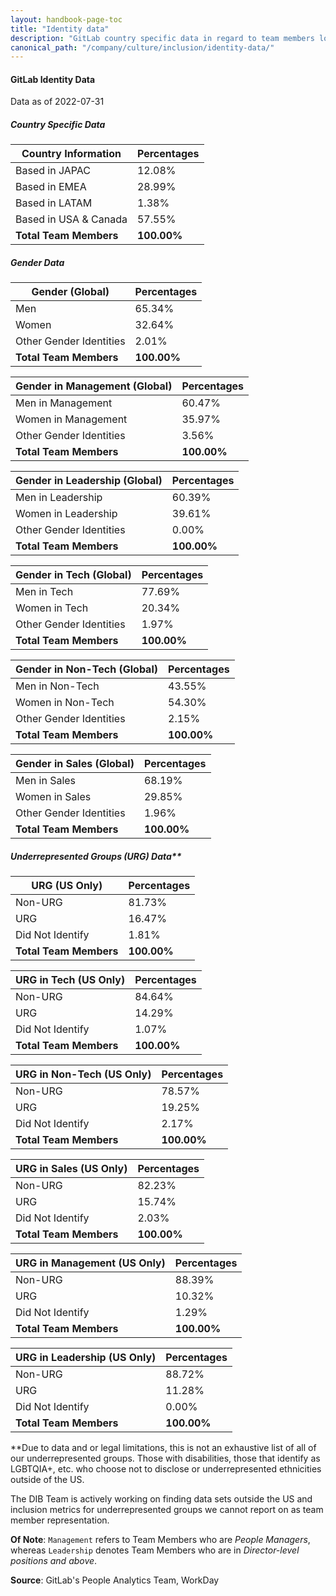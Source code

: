 ```yaml
---
layout: handbook-page-toc
title: "Identity data"
description: "GitLab country specific data in regard to team members location, gender, ethnicity, race, age etc. View data here!"
canonical_path: "/company/culture/inclusion/identity-data/"
---
```


#### GitLab Identity Data

Data as of 2022-07-31

##### Country Specific Data

| **Country Information** | **Percentages** |
|-------------------------|-----------------|
| Based in JAPAC          |          12.08% |
| Based in EMEA           |          28.99% |
| Based in LATAM          |           1.38% |
| Based in USA & Canada   |          57.55% |
| **Total Team Members**  |     **100.00%** |


##### Gender Data

| **Gender (Global)**     | **Percentages** |
|-------------------------|-----------------|
| Men                     |          65.34% |
| Women                   |          32.64% |
| Other Gender Identities |           2.01% |
| **Total Team Members**  |     **100.00%** |

| **Gender in Management (Global)** | **Percentages** |
|-----------------------------------|-----------------|
| Men in Management                 |          60.47% |
| Women in Management               |          35.97% |
| Other Gender Identities           |           3.56% |
| **Total Team Members**            |     **100.00%** |

| **Gender in Leadership (Global)** | **Percentages** |
|-----------------------------------|-----------------|
| Men in Leadership                 |          60.39% |
| Women in Leadership               |          39.61% |
| Other Gender Identities           |           0.00% |
| **Total Team Members**            |     **100.00%** |

| **Gender in Tech (Global)** | **Percentages** |
|-----------------------------|-----------------|
| Men in Tech                 |          77.69% |
| Women in Tech               |          20.34% |
| Other Gender Identities     |           1.97% |
| **Total Team Members**      |     **100.00%** |

| **Gender in Non-Tech (Global)** | **Percentages** |
|---------------------------------|-----------------|
| Men in Non-Tech                 |          43.55% |
| Women in Non-Tech               |          54.30% |
| Other Gender Identities         |           2.15% |
| **Total Team Members**          |     **100.00%** |

| **Gender in Sales (Global)** | **Percentages** |
|------------------------------|-----------------|
| Men in Sales                 |          68.19% |
| Women in Sales               |          29.85% |
| Other Gender Identities      |           1.96% |
| **Total Team Members**       |     **100.00%** |

##### Underrepresented Groups (URG) Data**

| **URG (US Only)**      | **Percentages** |
|------------------------|-----------------|
| Non-URG                |          81.73% |
| URG                    |          16.47% |
| Did Not Identify       |           1.81% |
| **Total Team Members** |     **100.00%** |

| **URG in Tech (US Only)** | **Percentages** |
|---------------------------|-----------------|
| Non-URG                   |          84.64% |
| URG                       |          14.29% |
| Did Not Identify          |           1.07% |
| **Total Team Members**    |     **100.00%** |

| **URG in Non-Tech (US Only)** | **Percentages** |
|-------------------------------|-----------------|
| Non-URG                       |          78.57% |
| URG                           |          19.25% |
| Did Not Identify              |           2.17% |
| **Total Team Members**        |     **100.00%** |

| **URG in Sales (US Only)** | **Percentages** |
|----------------------------|-----------------|
| Non-URG                    |          82.23% |
| URG                        |          15.74% |
| Did Not Identify           |           2.03% |
| **Total Team Members**     |     **100.00%** |

| **URG in Management (US Only)** | **Percentages** |
|---------------------------------|-----------------|
| Non-URG                         |          88.39% |
| URG                             |          10.32% |
| Did Not Identify                |           1.29% |
| **Total Team Members**          |     **100.00%** |

| **URG in Leadership (US Only)** | **Percentages** |
|---------------------------------|-----------------|
| Non-URG                         |          88.72% |
| URG                             |          11.28% |
| Did Not Identify                |           0.00% |
| **Total Team Members**          |     **100.00%** |


**Due to data and or legal limitations, this is not an exhaustive list of all of our underrepresented groups.  Those with disabilities, those that identify as LGBTQIA+, etc. who choose not to disclose or underrepresented ethnicities outside of the US. 

The DIB Team is actively working on finding data sets outside the US and inclusion metrics for underrepresented groups we cannot report on as team member representation. 

**Of Note**: `Management` refers to Team Members who are *People Managers*, whereas `Leadership` denotes Team Members who are in *Director-level positions and above*.

**Source**: GitLab's People Analytics Team, WorkDay
